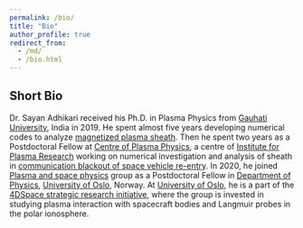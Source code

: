 ```yaml
---
permalink: /bio/
title: "Bio"
author_profile: true
redirect_from: 
  - /md/
  - /bio.html
---
```


## Short Bio

Dr. Sayan Adhikari received his Ph.D. in Plasma Physics from [Gauhati University](http://gauhati.ac.in/), India in 2019. He spent almost five years developing numerical codes to analyze [magnetized plasma sheath](https://www.researchgate.net/project/Magnetized-Plasma-Sheath). Then he spent two years as a Postdoctoral Fellow at [Centre of Plasma Physics](http://www.cppipr.res.in/), a centre of [Institute for Plasma Research](http://www.ipr.res.in/) working on numerical investigation and analysis of sheath in [communication blackout of space vehicle re-entry](https://www.spaceacademy.net.au/spacelink/blackout.htm). In 2020, he joined [Plasma and space physics](https://www.mn.uio.no/fysikk/english/research/groups/plasma/index.html) group as a Postdoctoral Fellow in [Department of Physics](https://www.mn.uio.no/fysikk/english/), [University of Oslo](https://www.uio.no/english/), Norway. At [University of Oslo](https://www.uio.no/english/), he is a part of the [4DSpace strategic research initiative](https://www.mn.uio.no/fysikk/english/research/projects/4dspace/), where the group is invested in studying plasma interaction with spacecraft bodies and Langmuir probes in the polar ionosphere.
